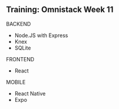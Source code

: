 Training: Omnistack Week 11
---------------------------------------

BACKEND
- Node.JS with Express
- Knex
- SQLite

FRONTEND
- React

MOBILE
- React Native
- Expo
